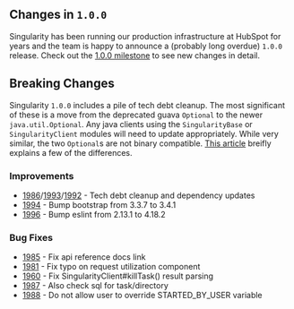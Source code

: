## Changes in `1.0.0`

Singularity has been running our production infrastructure at HubSpot for years and the team is happy to announce a (probably long overdue) `1.0.0` release. Check out the [1.0.0 milestone](https://github.com/HubSpot/Singularity/milestone/41?closed=1) to see new changes in detail.

## Breaking Changes

Singularity `1.0.0` includes a pile of tech debt cleanup. The most significant of these is a move from the deprecated guava `Optional` to the newer `java.util.Optional`. Any java clients using the `SingularityBase` or `SingularityClient` modules will need to update appropriately. While very similar, the two `Optional`s are not binary compatible. [This article](https://medium.com/@edouard.kaiser/optional-guava-and-java-8-9d6e7d6147b0) breifly explains a few of the differences.

### Improvements

- [1986](https://github.com/HubSpot/Singularity/pull/1986)/[1993](https://github.com/HubSpot/Singularity/pull/1993)/[1992](https://github.com/HubSpot/Singularity/pull/1992) - Tech debt cleanup and dependency updates
- [1994](https://github.com/HubSpot/Singularity/pull/1994) - Bump bootstrap from 3.3.7 to 3.4.1
- [1996](https://github.com/HubSpot/Singularity/pull/1996) - Bump eslint from 2.13.1 to 4.18.2

### Bug Fixes

- [1985](https://github.com/HubSpot/Singularity/pull/1985) - Fix api reference docs link
- [1981](https://github.com/HubSpot/Singularity/pull/1981) - Fix typo on request utilization component
- [1960](https://github.com/HubSpot/Singularity/pull/1960) - Fix SingularityClient#killTask() result parsing
- [1987](https://github.com/HubSpot/Singularity/pull/1987) - Also check sql for task/directory
- [1988](https://github.com/HubSpot/Singularity/pull/1988) - Do not allow user to override STARTED_BY_USER variable
